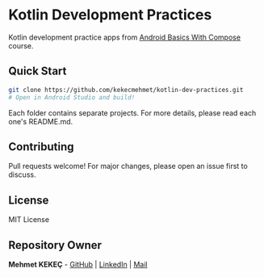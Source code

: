 # Kotlin Development Practices

Kotlin development practice apps from [Android Basics With Compose](https://developer.android.com/courses/android-basics-compose/course) course.

## Quick Start

```bash
git clone https://github.com/kekecmehmet/kotlin-dev-practices.git
# Open in Android Studio and build!
```
Each folder contains separate projects. For more details, please read each one's README.md.

## Contributing

Pull requests welcome! For major changes, please open an issue first to discuss.

## License

MIT License

## Repository Owner

**Mehmet KEKEÇ** - [GitHub](https://github.com/kekecmehmet/) | [LinkedIn](https://www.linkedin.com/in/mehmet-kekec) | [Mail](mailto:kekecmehmet71@gmail.com)